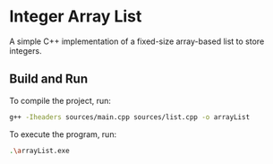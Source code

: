 # Integer Array List
A simple C++ implementation of a fixed-size array-based list to store integers.

## Build and Run

To compile the project, run:
```bash
g++ -Iheaders sources/main.cpp sources/list.cpp -o arrayList
```
To execute the program, run:
```bash
.\arrayList.exe
```
